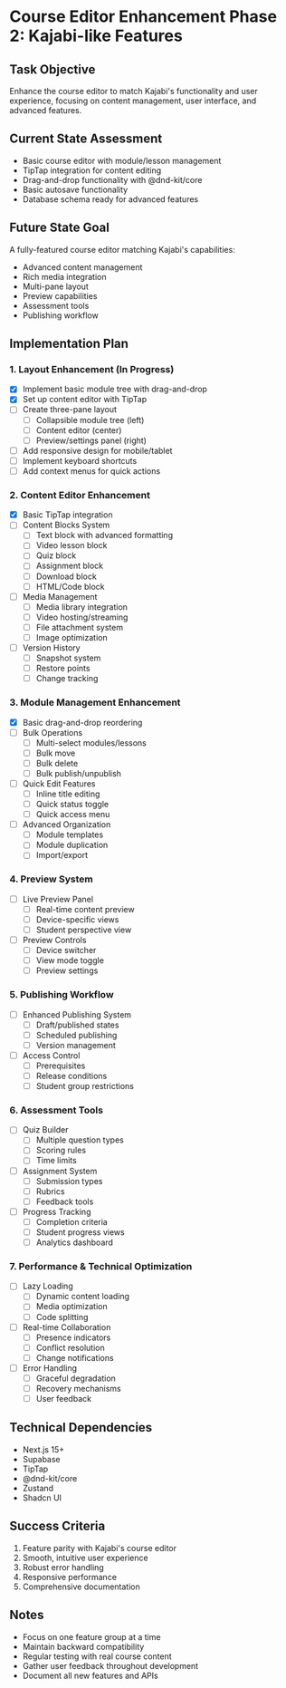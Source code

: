 # Course Editor Enhancement Phase 2: Kajabi-like Features

## Task Objective
Enhance the course editor to match Kajabi's functionality and user experience, focusing on content management, user interface, and advanced features.

## Current State Assessment
- Basic course editor with module/lesson management
- TipTap integration for content editing
- Drag-and-drop functionality with @dnd-kit/core
- Basic autosave functionality
- Database schema ready for advanced features

## Future State Goal
A fully-featured course editor matching Kajabi's capabilities:
- Advanced content management
- Rich media integration
- Multi-pane layout
- Preview capabilities
- Assessment tools
- Publishing workflow

## Implementation Plan

### 1. Layout Enhancement (In Progress)
- [x] Implement basic module tree with drag-and-drop
- [x] Set up content editor with TipTap
- [ ] Create three-pane layout
  - [ ] Collapsible module tree (left)
  - [ ] Content editor (center)
  - [ ] Preview/settings panel (right)
- [ ] Add responsive design for mobile/tablet
- [ ] Implement keyboard shortcuts
- [ ] Add context menus for quick actions

### 2. Content Editor Enhancement
- [x] Basic TipTap integration
- [ ] Content Blocks System
  - [ ] Text block with advanced formatting
  - [ ] Video lesson block
  - [ ] Quiz block
  - [ ] Assignment block
  - [ ] Download block
  - [ ] HTML/Code block
- [ ] Media Management
  - [ ] Media library integration
  - [ ] Video hosting/streaming
  - [ ] File attachment system
  - [ ] Image optimization
- [ ] Version History
  - [ ] Snapshot system
  - [ ] Restore points
  - [ ] Change tracking

### 3. Module Management Enhancement
- [x] Basic drag-and-drop reordering
- [ ] Bulk Operations
  - [ ] Multi-select modules/lessons
  - [ ] Bulk move
  - [ ] Bulk delete
  - [ ] Bulk publish/unpublish
- [ ] Quick Edit Features
  - [ ] Inline title editing
  - [ ] Quick status toggle
  - [ ] Quick access menu
- [ ] Advanced Organization
  - [ ] Module templates
  - [ ] Module duplication
  - [ ] Import/export

### 4. Preview System
- [ ] Live Preview Panel
  - [ ] Real-time content preview
  - [ ] Device-specific views
  - [ ] Student perspective view
- [ ] Preview Controls
  - [ ] Device switcher
  - [ ] View mode toggle
  - [ ] Preview settings

### 5. Publishing Workflow
- [ ] Enhanced Publishing System
  - [ ] Draft/published states
  - [ ] Scheduled publishing
  - [ ] Version management
- [ ] Access Control
  - [ ] Prerequisites
  - [ ] Release conditions
  - [ ] Student group restrictions

### 6. Assessment Tools
- [ ] Quiz Builder
  - [ ] Multiple question types
  - [ ] Scoring rules
  - [ ] Time limits
- [ ] Assignment System
  - [ ] Submission types
  - [ ] Rubrics
  - [ ] Feedback tools
- [ ] Progress Tracking
  - [ ] Completion criteria
  - [ ] Student progress views
  - [ ] Analytics dashboard

### 7. Performance & Technical Optimization
- [ ] Lazy Loading
  - [ ] Dynamic content loading
  - [ ] Media optimization
  - [ ] Code splitting
- [ ] Real-time Collaboration
  - [ ] Presence indicators
  - [ ] Conflict resolution
  - [ ] Change notifications
- [ ] Error Handling
  - [ ] Graceful degradation
  - [ ] Recovery mechanisms
  - [ ] User feedback

## Technical Dependencies
- Next.js 15+
- Supabase
- TipTap
- @dnd-kit/core
- Zustand
- Shadcn UI

## Success Criteria
1. Feature parity with Kajabi's course editor
2. Smooth, intuitive user experience
3. Robust error handling
4. Responsive performance
5. Comprehensive documentation

## Notes
- Focus on one feature group at a time
- Maintain backward compatibility
- Regular testing with real course content
- Gather user feedback throughout development
- Document all new features and APIs 